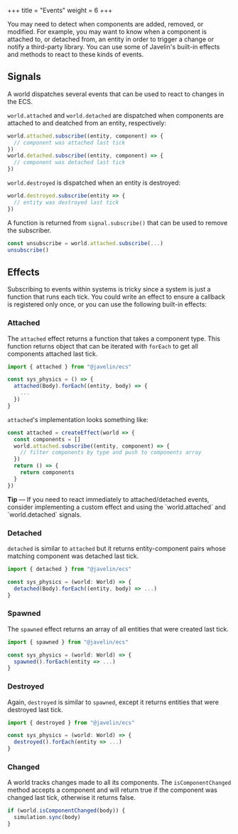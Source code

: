 +++
title = "Events"
weight = 6
+++

You may need to detect when components are added, removed, or modified. For example, you may want to know when a component is attached to, or detached from, an entity in order to trigger a change or notify a third-party library. You can use some of Javelin's built-in effects and methods to react to these kinds of events.

## Signals

A world dispatches several events that can be used to react to changes in the ECS.

`world.attached` and `world.detached` are dispatched when components are attached to and deatched from an entity, respectively:

```typescript
world.attached.subscribe((entity, component) => {
  // component was attached last tick
})
world.detached.subscribe((entity, component) => {
  // component was detached last tick
})
```

`world.destroyed` is dispatched when an entity is destroyed:

```typescript
world.destroyed.subscribe(entity => {
  // entity was destroyed last tick
})
```

A function is returned from `signal.subscribe()` that can be used to remove the subscriber.

```typescript
const unsubscribe = world.attached.subscribe(...)
unsubscribe()
```

## Effects

Subscribing to events within systems is tricky since a system is just a function that runs each tick. You could write an effect to ensure a callback is registered only once, or you can use the following built-in effects:

### Attached

The `attached` effect returns a function that takes a component type. This function returns object that can be iterated with `forEach` to get all components attached last tick.

```typescript
import { attached } from "@javelin/ecs"

const sys_physics = () => {
  attached(Body).forEach((entity, body) => {
    ...
  })
}
```

`attached`'s implementation looks something like:

```typescript
const attached = createEffect(world => {
  const components = []
  world.attached.subscribe((entity, component) => {
    // filter components by type and push to components array
  })
  return () => {
    return components
  }
})
```

<aside>
  <p>
    <strong>Tip</strong> — If you need to react immediately to attached/detached events, consider implementing a custom effect and using the `world.attached` and `world.detached` signals.
  </p>
</aside>


### Detached

`detached` is similar to `attached` but it returns entity-component pairs whose matching component was detached last tick.

```typescript
import { detached } from "@javelin/ecs"

const sys_physics = (world: World) => {
  detached(Body).forEach((entity, body) => ...)
}
```

### Spawned

The `spawned` effect returns an array of all entities that were created last tick.

```typescript
import { spawned } from "@javelin/ecs"

const sys_physics = (world: World) => {
  spawned().forEach(entity => ...)
}
```


### Destroyed

Again, `destroyed` is similar to `spawned`, except it returns entities that were destroyed last tick.

```typescript
import { destroyed } from "@javelin/ecs"

const sys_physics = (world: World) => {
  destroyed().forEach(entity => ...)
}
```


### Changed

A world tracks changes made to all its components. The `isComponentChanged` method accepts a component and will return true if the component was changed last tick, otherwise it returns false.

```typescript
if (world.isComponentChanged(body)) {
  simulation.sync(body)
}
```